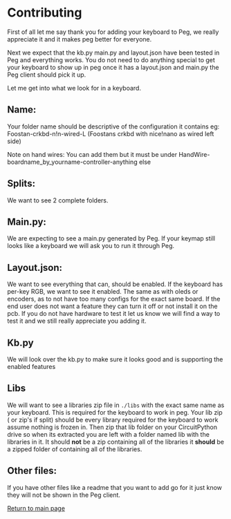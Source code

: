 # Contributing
First of all let me say thank you for adding your keyboard to Peg, we really
appreciate it and it makes peg better for everyone.

Next we expect that the kb.py main.py and layout.json have been tested in Peg
and everything works. You do not need to do anything special to get your
keyboard to show up in peg once it has a layout.json and main.py the Peg client
should pick it up.

Let me get into what we look for in a keyboard.

## Name:

Your folder name should be descriptive of the configuration it contains eg:
Foostan-crkbd-n!n-wired-L (Foostans crkbd with nice!nano as wired left side)

Note on hand wires: You can add them but it must be under
HandWire-boardname_by_yourname-controller-anything else 

## Splits:

We want to see 2 complete folders.

## Main.py:

We are expecting to see a main.py generated by Peg. If your keymap still looks
like a keyboard we will ask you to run it through Peg.

## Layout.json:

We want to see everything that can, should be enabled. If the keyboard has
per-key RGB, we want to see it enabled. The same as with oleds or encoders, as
to not have too many configs for the exact same board. If the end user does not
want a feature they can turn it off or not install it on the pcb. If you do not
have hardware to test it let us know we will find a way to test it and we still
really appreciate you adding it.

## Kb.py

We will look over the kb.py to make sure it looks good and is supporting the enabled features

## Libs

We will want to see a libraries zip file in `./libs` with the exact same name as
your keyboard. This is required for the keyboard to work in peg. Your lib zip (
or zip's if split) should be every library required for the keyboard to work
assume nothing is frozen in. Then zip that lib folder on your CircuitPython
drive so when its extracted you are left with a folder named lib with the
libraries in it. It should **not** be a zip containing all of the libraries it
**should** be a zipped folder of containing all of the libraries.

## Other files: 

If you have other files like a readme that you want to add go for it just know
they will not be shown in the Peg client.



 
[Return to main page](./README.md)
